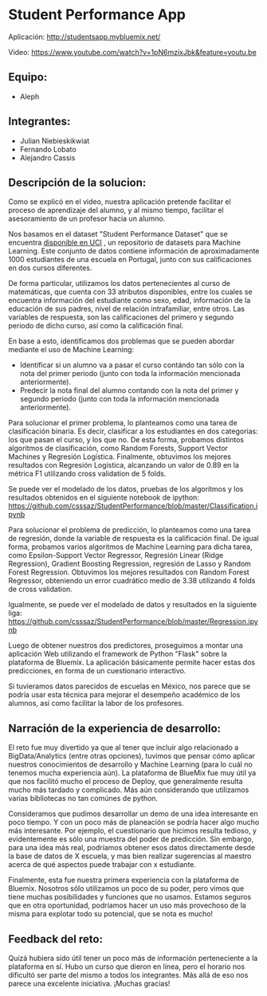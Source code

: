 # Student Performance App

Aplicación:
http://studentsapp.mybluemix.net/

Video:
https://www.youtube.com/watch?v=1pN6mzixJbk&feature=youtu.be

## Equipo:
* Aleph

## Integrantes:
* Julian Niebieskikwiat
* Fernando Lobato
* Alejandro Cassis

## Descripción de la solucion:

Como se explicó en el video, nuestra aplicación pretende facilitar el proceso de aprendizaje del alumno, y al mismo tiempo, facilitar el asesoramiento de un profesor hacia un alumno.

Nos basamos en el dataset "Student Performance Dataset" que se encuentra [disponible en UCI](https://archive.ics.uci.edu/ml/datasets/Student+Performance) , un repositorio de datasets para Machine Learning. Este conjunto de datos contiene información de aproximadamente 1000 estudiantes de una escuela en Portugal, junto con sus calificaciones en dos cursos diferentes.

De forma particular, utilizamos los datos pertenecientes al curso de matemáticas, que  cuenta con 33 atributos disponibles, entre los cuales se encuentra información del estudiante como sexo, edad, información de la educación de sus padres, nivel de relación intrafamiliar, entre otros. Las variables de respuesta, son las calificaciones del primero y segundo periodo de dicho curso, así como la calificación final.

En base a esto, identificamos dos problemas que se pueden abordar mediante el uso de Machine Learning:
* Identificar si un alumno va a pasar el curso contándo tan sólo con la nota del primer periodo (junto con toda la información mencionada anteriormente).
* Predecir la nota final del alumno contando con la nota del primer y segundo periodo (junto con toda la información mencionada anteriormente).

Para solucionar el primer problema, lo planteamos como una tarea de clasificación binaria. Es decir, clasificar a los estudiantes en dos categorias: los que pasan el curso, y los que no. De esta forma, probamos distintos algoritmos de clasificación, como Random Forests, Support Vector Machines y Regresión Logística. Finalmente, obtuvimos los mejores resultados con Regresión Logística, alcanzando un valor de 0.89 en la métrica F1 utilizando cross validation de 5 folds.

Se puede ver el modelado de los datos, pruebas de los algoritmos y los resultados obtenidos en el siguiente notebook de ipython: https://github.com/csssaz/StudentPerformance/blob/master/Classification.ipynb


Para solucionar el problema de predicción, lo planteamos como una tarea de regresión, donde la variable de respuesta es la calificación final. De igual forma, probamos varios algoritmos de Machine Learning para dicha tarea, como Epsilon-Support Vector Regressor, Regresión Linear (Ridge Regression), Gradient Boosting Regression, regresión de Lasso y Random Forest Regression. Obtuvimos los mejores resultados con Random Forest Regressor, obteniendo un error cuadrático medio de 3.38 utilizando 4 folds de cross validation.

Igualmente, se puede ver el modelado de datos y resultados en la siguiente liga: https://github.com/csssaz/StudentPerformance/blob/master/Regression.ipynb

Luego de obtener nuestros dos predictores, proseguimos a montar una aplicación Web utilizando el framework de Python "Flask" sobre la plataforma de Bluemix. La aplicación básicamente permite hacer estas dos predicciones, en forma de un cuestionario interactivo.

Si tuvieramos datos parecidos de escuelas en México, nos parece que se podría usar esta técnica para mejorar el desempeño académico de los alumnos, así como facilitar la labor de los profesores.


## Narración de la experiencia de desarrollo:

El reto fue muy divertido ya que al tener que incluir algo relacionado a BigData/Analytics (entre otras opciones), tuvimos que pensar cómo aplicar nuestros conocimientos de desarrollo y Machine Learning (para lo cuál no tenemos mucha experiencia aún). La plataforma de BlueMix fue muy útil ya que nos facilitó mucho el proceso de Deploy, que generalmente resulta mucho más tardado y complicado. Más aún considerando que utilizamos varias bibliotecas no tan comúnes de python.

Consideramos que pudimos desarrollar un demo de una idea interesante en poco tiempo. Y con un poco más de planeación se podría hacer algo mucho más interesante. Por ejemplo, el cuestionario que hicimos resulta tedioso, y evidentemente es sólo una muestra del poder de predicción. Sin embargo, para una idea más real, podríamos obtener esos datos directamente desde la base de datos de X escuela, y mas bien realizar sugerencias al maestro acerca de qué aspectos puede trabajar con x estudiante.

Finalmente, esta fue nuestra primera experiencia con la plataforma de Bluemix. Nosotros sólo utilizamos un poco de su poder, pero vimos que tiene muchas posibilidades y funciones que no usamos. Estamos seguros que en otra oportunidad, podríamos hacer un uso más provechoso de la misma para explotar todo su potencial, que se nota es mucho!


## Feedback del reto:

Quizá hubiera sido útil tener un poco más de información perteneciente a la plataforma en sí. Hubo un curso que dieron en línea, pero el horario nos dificultó ser parte del mismo a todos los integrantes. Más allá de eso nos parece una excelente iniciativa. ¡Muchas gracias!


